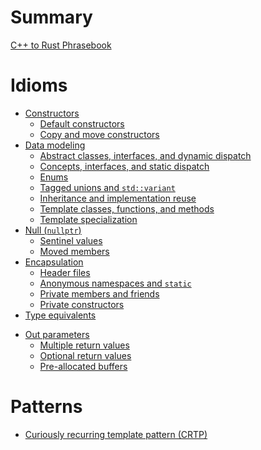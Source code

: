 # Summary

[C++ to Rust Phrasebook](./title-page.md)

# Idioms

- [Constructors](./idioms/constructors.md)
  - [Default constructors](./idioms/constructors/default_constructors.md)
  - [Copy and move constructors](./idioms/constructors/copy_and_move_constructors.md)
  <!-- - [Rule of three/five/zero](./idioms/constructors/rule_of_three_five_zero.md) -->
  <!-- - [Separate construction and initialization](./idioms/constructors/partial_initialzation.md) -->
- [Data modeling](./idioms/data_modeling.md)
  - [Abstract classes, interfaces, and dynamic dispatch](./idioms/data_modeling/abstract_classes.md)
  - [Concepts, interfaces, and static dispatch](./idioms/data_modeling/concepts.md)
  - [Enums](./idioms/data_modeling/enums.md)
  - [Tagged unions and `std::variant`](./idioms/data_modeling/tagged_unions.md)
  - [Inheritance and implementation reuse](./idioms/data_modeling/inheritance_and_reuse.md)
  - [Template classes, functions, and methods](./idioms/data_modeling/templates.md)
  - [Template specialization](./idioms/data_modeling/template_specialization.md)
- [Null (`nullptr`)](./idioms/null.md)
  <!-- - [Zero-length arrays](./idioms/null/zero_length_arrays.md) -->
  - [Sentinel values](./idioms/null/sentinel_values.md)
  - [Moved members](./idioms/null/moved_members.md)
- [Encapsulation](./idioms/encapsulation.md)
  - [Header files](./idioms/encapsulation/headers.md)
  - [Anonymous namespaces and `static`](./idioms/encapsulation/anonymous_namespaces.md)
  - [Private members and friends](./idioms/encapsulation/private_and_friends.md)
  - [Private constructors](./idioms/encapsulation/private_constructors.md)
  <!-- - [Setter and getter methods](./idioms/encapsulation/setters_and_getters.md) -->
- [Type equivalents](./idioms/type_equivalents.md)
<!-- - [Type promotions and conversions](./idioms/promotions_and_conversions.md) -->
<!-- - [User-defined conversions](./idioms/user-defined_conversions.md) -->
<!-- - [Overloading](./idioms/overloading.md) -->
<!-- - [Destructors and resource cleanup](./idioms/destructors.md) -->
<!-- - [RTTI]() -->
<!-- - [Iterators]() -->
- [Out parameters](./idioms/out_params.md)
  - [Multiple return values](./idioms/out_params/multiple_return.md)
  - [Optional return values](./idioms/out_params/optional_return.md)
  - [Pre-allocated buffers](./idioms/out_params/pre-allocated_buffers.md)
<!-- - [Exceptions and error handling]() -->
<!-- - [Function objects, lambdas, and closures]() -->
<!-- - [Object identity](./idioms/object_identity.md) -->
<!-- - [Varargs]() -->
<!-- - [Attributes]() -->
<!-- - [Scratch buffers]() -->
<!-- - [Calling C (FFI)]() -->

# Patterns

<!-- - [Visitor pattern and double dispatch](./patterns/visitor.md) -->
<!-- - [Pointer-to-implementation (PImpl)]() -->
- [Curiously recurring template pattern (CRTP)](./patterns/crtp.md)
<!-- - [X macros]() -->

<!-- # Libraries -->

<!-- - [Alternatives for commonly used C++ libraries](./libraries.md) -->

<!-- # Optimizations -->

<!-- - [NRVO, RVO, and placement new]() -->

<!-- # Tooling -->

<!-- - [Unit tests](./tooling/unit_tests.md) -->
<!-- - [Documentation (Doxygen)]() -->
<!-- - [Build systems (CMake)]() -->
